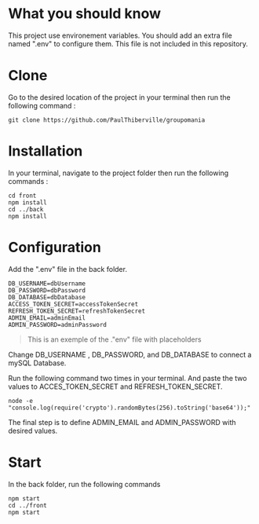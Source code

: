 # What you should know

This project use environement variables. You should add an extra file named ".env" to configure them. This file is not included in this repository.

# Clone

Go to the desired location of the project in your terminal then run the following command :

    git clone https://github.com/PaulThiberville/groupomania

# Installation

In your terminal, navigate to the project folder then run the following commands :

    cd front
    npm install
    cd ../back
    npm install

# Configuration

Add the ".env" file in the back folder.

    DB_USERNAME=dbUsername
    DB_PASSWORD=dbPassword
    DB_DATABASE=dbDatabase
    ACCESS_TOKEN_SECRET=accessTokenSecret
    REFRESH_TOKEN_SECRET=refreshTokenSecret
    ADMIN_EMAIL=adminEmail
    ADMIN_PASSWORD=adminPassword

> This is an exemple of the ."env" file with placeholders

Change DB_USERNAME , DB_PASSWORD, and DB_DATABASE to connect a mySQL Database.

Run the following command two times in your terminal. And paste the two values to ACCES_TOKEN_SECRET and REFRESH_TOKEN_SECRET.

    node -e "console.log(require('crypto').randomBytes(256).toString('base64'));"

The final step is to define ADMIN_EMAIL and ADMIN_PASSWORD with desired values.

# Start

In the back folder, run the following commands

    npm start
    cd ../front
    npm start
